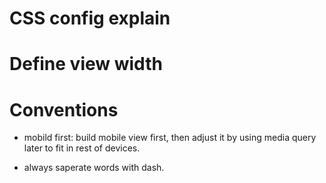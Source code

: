 # CSS config explain

# Define view width

# Conventions

- mobild first: build mobile view first, then adjust it by using media query later to fit in rest of devices.

- always saperate words with dash. 